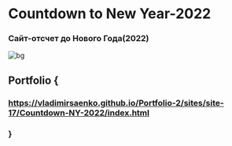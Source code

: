 # Countdown to New Year-2022
 
### Сайт-отсчет до Нового Года(2022)

![bg](https://user-images.githubusercontent.com/56477695/125449097-4b3b44e0-602e-4157-8010-b3cfecea7c43.jpg)

## Portfolio {

### https://vladimirsaenko.github.io/Portfolio-2/sites/site-17/Countdown-NY-2022/index.html

### }
